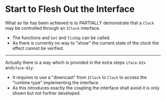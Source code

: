 # Start to Flesh Out the Interface

What so far has been achieved is to PARTIALLY demonstrate that
a `Clock` may be controlled through an `IClock` interface.
- The functions and `Set` and `TickUp` can be called.
- As there is currently no way to "show" the current state of the clock the effect cannot be verified.

* * * * *

Actually there is a way which is provided in the extra steps
`iface-02x` and`iface-02y`:
- It requires to use a "downcast" from `IClock` to `Clock` to
  access the "runtime type" implementing the interface.
- As this introduces exactly the coupling the interface shall
  avoid it is only shown but not further developed.